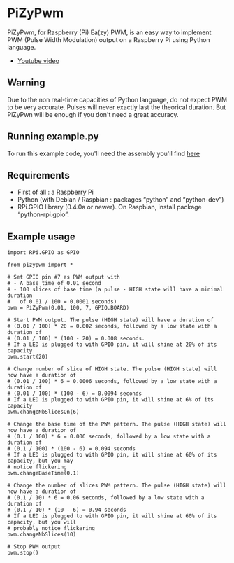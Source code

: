 PiZyPwm
=======

PiZyPwm, for Raspberry (Pi) Ea(zy) PWM, is an easy way to implement PWM (Pulse Width Modulation) output on a Raspberry Pi using Python language.

* [Youtube video](http://www.youtube.com/watch?v=1X_FYJ5x6Wo)


Warning
-------

Due to the non real-time capacities of Python language, do not expect PWM to be very accurate. Pulses will never exactly last the theorical duration. But PiZyPwn will be enough if you don't need a great accuracy.


Running example.py
------------------

To run this example code, you'll need the assembly you'll find [here](https://goddess-gate.com/dc2/index.php/pages/raspiledmeter.en)

Requirements
------------

* First of all : a Raspberry Pi
* Python (with Debian / Raspbian : packages “python” and “python-dev”)
* RPi.GPIO library (0.4.0a or newer). On Raspbian, install package “python-rpi.gpio”.


Example usage
-------------

    import RPi.GPIO as GPIO
    
    from pizypwm import *
  
    # Set GPIO pin #7 as PWM output with
    # - A base time of 0.01 second
    # - 100 slices of base time (a pulse - HIGH state will have a minimal duration 
    #   of 0.01 / 100 = 0.0001 seconds)
    pwm = PiZyPwm(0.01, 100, 7, GPIO.BOARD)
    
    # Start PWM output. The pulse (HIGH state) will have a duration of
    # (0.01 / 100) * 20 = 0.002 seconds, followed by a low state with a duration of
    # (0.01 / 100) * (100 - 20) = 0.008 seconds.
    # If a LED is plugged to with GPIO pin, it will shine at 20% of its capacity
    pwm.start(20)
    
    # Change number of slice of HIGH state. The pulse (HIGH state) will now have a duration of
    # (0.01 / 100) * 6 = 0.0006 seconds, followed by a low state with a duration of
    # (0.01 / 100) * (100 - 6) = 0.0094 seconds
    # If a LED is plugged to with GPIO pin, it will shine at 6% of its capacity
    pwm.changeNbSlicesOn(6)
    
    # Change the base time of the PWM pattern. The pulse (HIGH state) will now have a duration of
    # (0.1 / 100) * 6 = 0.006 seconds, followed by a low state with a duration of
    # (0.1 / 100) * (100 - 6) = 0.094 seconds
    # If a LED is plugged to with GPIO pin, it will shine at 60% of its capacity, but you may
    # notice flickering
    pwm.changeBaseTime(0.1)
    
    # Change the number of slices PWM pattern. The pulse (HIGH state) will now have a duration of
    # (0.1 / 10) * 6 = 0.06 seconds, followed by a low state with a duration of
    # (0.1 / 10) * (10 - 6) = 0.94 seconds
    # If a LED is plugged to with GPIO pin, it will shine at 60% of its capacity, but you will
    # probably notice flickering
    pwm.changeNbSlices(10)
    
    # Stop PWM output
    pwm.stop()

